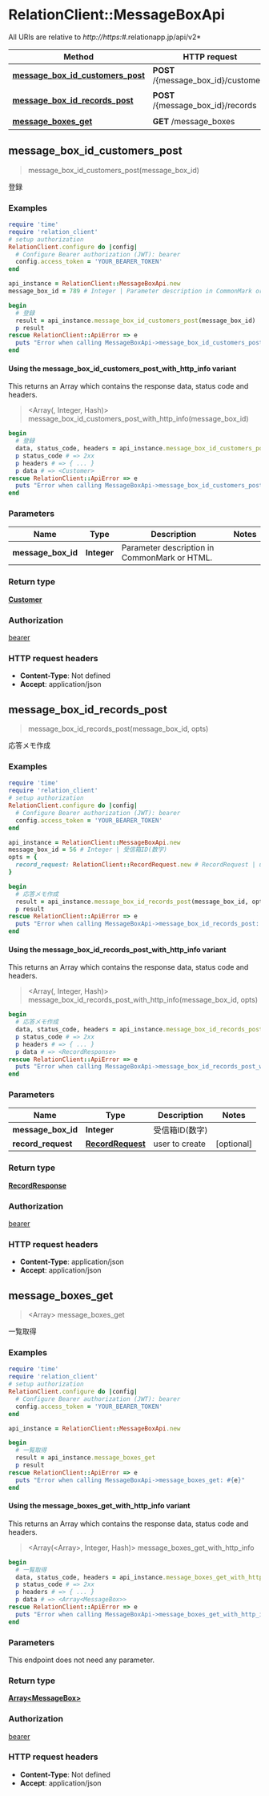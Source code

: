 # RelationClient::MessageBoxApi

All URIs are relative to *http://https:#*.relationapp.jp/api/v2*

| Method | HTTP request | Description |
| ------ | ------------ | ----------- |
| [**message_box_id_customers_post**](MessageBoxApi.md#message_box_id_customers_post) | **POST** /{message_box_id}/customers | 登録 |
| [**message_box_id_records_post**](MessageBoxApi.md#message_box_id_records_post) | **POST** /{message_box_id}/records | 応答メモ作成 |
| [**message_boxes_get**](MessageBoxApi.md#message_boxes_get) | **GET** /message_boxes | 一覧取得 |


## message_box_id_customers_post

> <Customer> message_box_id_customers_post(message_box_id)

登録

### Examples

```ruby
require 'time'
require 'relation_client'
# setup authorization
RelationClient.configure do |config|
  # Configure Bearer authorization (JWT): bearer
  config.access_token = 'YOUR_BEARER_TOKEN'
end

api_instance = RelationClient::MessageBoxApi.new
message_box_id = 789 # Integer | Parameter description in CommonMark or HTML.

begin
  # 登録
  result = api_instance.message_box_id_customers_post(message_box_id)
  p result
rescue RelationClient::ApiError => e
  puts "Error when calling MessageBoxApi->message_box_id_customers_post: #{e}"
end
```

#### Using the message_box_id_customers_post_with_http_info variant

This returns an Array which contains the response data, status code and headers.

> <Array(<Customer>, Integer, Hash)> message_box_id_customers_post_with_http_info(message_box_id)

```ruby
begin
  # 登録
  data, status_code, headers = api_instance.message_box_id_customers_post_with_http_info(message_box_id)
  p status_code # => 2xx
  p headers # => { ... }
  p data # => <Customer>
rescue RelationClient::ApiError => e
  puts "Error when calling MessageBoxApi->message_box_id_customers_post_with_http_info: #{e}"
end
```

### Parameters

| Name | Type | Description | Notes |
| ---- | ---- | ----------- | ----- |
| **message_box_id** | **Integer** | Parameter description in CommonMark or HTML. |  |

### Return type

[**Customer**](Customer.md)

### Authorization

[bearer](../README.md#bearer)

### HTTP request headers

- **Content-Type**: Not defined
- **Accept**: application/json


## message_box_id_records_post

> <RecordResponse> message_box_id_records_post(message_box_id, opts)

応答メモ作成

### Examples

```ruby
require 'time'
require 'relation_client'
# setup authorization
RelationClient.configure do |config|
  # Configure Bearer authorization (JWT): bearer
  config.access_token = 'YOUR_BEARER_TOKEN'
end

api_instance = RelationClient::MessageBoxApi.new
message_box_id = 56 # Integer | 受信箱ID(数字)
opts = {
  record_request: RelationClient::RecordRequest.new # RecordRequest | user to create
}

begin
  # 応答メモ作成
  result = api_instance.message_box_id_records_post(message_box_id, opts)
  p result
rescue RelationClient::ApiError => e
  puts "Error when calling MessageBoxApi->message_box_id_records_post: #{e}"
end
```

#### Using the message_box_id_records_post_with_http_info variant

This returns an Array which contains the response data, status code and headers.

> <Array(<RecordResponse>, Integer, Hash)> message_box_id_records_post_with_http_info(message_box_id, opts)

```ruby
begin
  # 応答メモ作成
  data, status_code, headers = api_instance.message_box_id_records_post_with_http_info(message_box_id, opts)
  p status_code # => 2xx
  p headers # => { ... }
  p data # => <RecordResponse>
rescue RelationClient::ApiError => e
  puts "Error when calling MessageBoxApi->message_box_id_records_post_with_http_info: #{e}"
end
```

### Parameters

| Name | Type | Description | Notes |
| ---- | ---- | ----------- | ----- |
| **message_box_id** | **Integer** | 受信箱ID(数字) |  |
| **record_request** | [**RecordRequest**](RecordRequest.md) | user to create | [optional] |

### Return type

[**RecordResponse**](RecordResponse.md)

### Authorization

[bearer](../README.md#bearer)

### HTTP request headers

- **Content-Type**: application/json
- **Accept**: application/json


## message_boxes_get

> <Array<MessageBox>> message_boxes_get

一覧取得

### Examples

```ruby
require 'time'
require 'relation_client'
# setup authorization
RelationClient.configure do |config|
  # Configure Bearer authorization (JWT): bearer
  config.access_token = 'YOUR_BEARER_TOKEN'
end

api_instance = RelationClient::MessageBoxApi.new

begin
  # 一覧取得
  result = api_instance.message_boxes_get
  p result
rescue RelationClient::ApiError => e
  puts "Error when calling MessageBoxApi->message_boxes_get: #{e}"
end
```

#### Using the message_boxes_get_with_http_info variant

This returns an Array which contains the response data, status code and headers.

> <Array(<Array<MessageBox>>, Integer, Hash)> message_boxes_get_with_http_info

```ruby
begin
  # 一覧取得
  data, status_code, headers = api_instance.message_boxes_get_with_http_info
  p status_code # => 2xx
  p headers # => { ... }
  p data # => <Array<MessageBox>>
rescue RelationClient::ApiError => e
  puts "Error when calling MessageBoxApi->message_boxes_get_with_http_info: #{e}"
end
```

### Parameters

This endpoint does not need any parameter.

### Return type

[**Array&lt;MessageBox&gt;**](MessageBox.md)

### Authorization

[bearer](../README.md#bearer)

### HTTP request headers

- **Content-Type**: Not defined
- **Accept**: application/json

